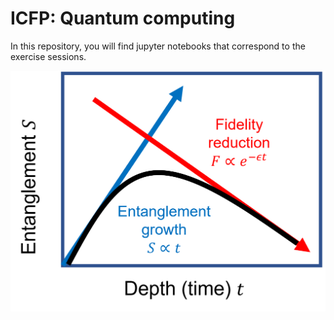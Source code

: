 ICFP: Quantum computing
========================

In this repository, you will find jupyter notebooks that correspond to the exercise sessions.



![Quantum circuit](image_cours.png)
